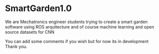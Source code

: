 # SmartGarden1.0
We are Mechatronics engineer students trying to create 
a smart garden software using ROS arquitecture and of 
course machine learning and open source datasets for CNN

You can add some comments if you wish but for now its in development
Thank you.
